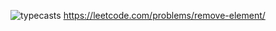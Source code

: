  


![typecasts](https://github.com/ynwqmv/Codespace/blob/main/imag/casts.png)
https://leetcode.com/problems/remove-element/
